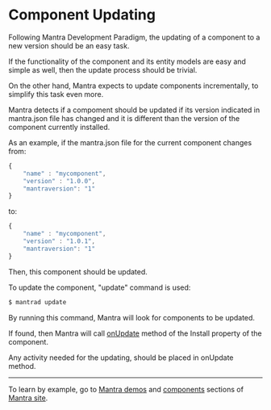 # Component Updating

Following Mantra Development Paradigm, the updating of a component to a new version should be an easy task.

If the functionality of the component and its entity models are easy and simple as well, then the update process should be trivial.

On the other hand, Mantra expects to update components incrementally, to simplify this task even more.

Mantra detects if a compoment should be updated if its version indicated in mantra.json file has changed and it is different than the version of the component currently installed.

As an example, if the mantra.json file for the current component changes from:

```js
{
    "name" : "mycomponent",
    "version" : "1.0.0",
    "mantraversion": "1"
}
```

to:
```js
{
    "name" : "mycomponent",
    "version" : "1.0.1",
    "mantraversion": "1"
}
```

Then, this component should be updated.

To update the component, "update" command is used:

```bash
$ mantrad update
```

By running this command, Mantra will look for components to be updated.

If found, then Mantra will call [onUpdate](/docs/05-mantra-component-definition.md#onupdate-(optional)) method of the Install property of the component.

Any activity needed for the updating, should be placed in onUpdate method.

***
To learn by example, go to [Mantra demos](https://www.mantrajs.com/mantrademos/showall) and [components](https://www.mantrajs.com/marketplacecomponent/components) sections of [Mantra site](https://www.mantrajs.com).